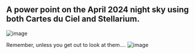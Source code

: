 ## A power point on the April 2024 night sky using both Cartes du Ciel and Stellarium.
![image](https://github.com/ForrestErickson/AprilSky2024/assets/5836181/0c541ad1-ce33-46d2-8efe-a12cb501731f)


Remember, unless you get out to look at them....
![image](https://github.com/ForrestErickson/AprilSky2024/assets/5836181/1812fdd2-47f5-49b4-8622-2ca4212c8db5)
